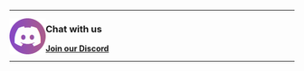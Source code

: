 <hr>
<img align='left' src="https://raw.githubusercontent.com/unvented/unvented/dev/discord_logo.png" /> <h3>Chat with us</h3>
<a href='https://azury.dev/discord' align='left'><b>Join our Discord</b></a>
<hr>
